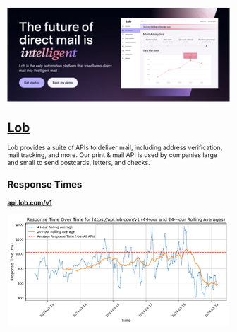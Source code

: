 [![Visit Lob](imagePreview.png)](https://lob.com)

# [Lob](https://lob.com)

Lob provides a suite of APIs to deliver mail, including address verification, mail tracking, and more. Our print & mail API is used by companies large and small to send postcards, letters, and checks.

## Response Times

#### [api.lob.com/v1](https://api.lob.com/v1)

![api.lob.com/v1](response-time-charts/6170692e6c6f622e636f6d2f7631.png)
